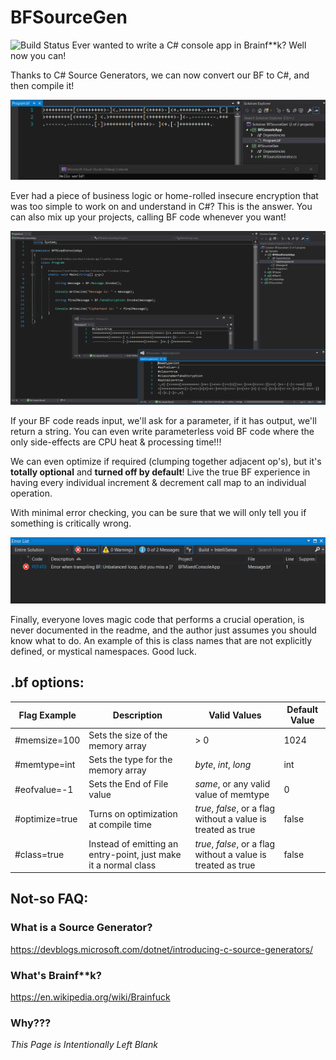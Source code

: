 # BFSourceGen
![Build Status](https://github.com/ScottHolden/BFSourceGen/workflows/publish%20to%20nuget/badge.svg)
Ever wanted to write a C# console app in Brainf**k? Well now you can!

Thanks to C# Source Generators, we can now convert our BF to C#, and then compile it!

![Hello World Example](helloworld.PNG)

Ever had a piece of business logic or home-rolled insecure encryption that was too simple to work on and understand in C#? This is the answer. You can also mix up your projects, calling BF code whenever you want!

![Mixed Code Example](mixed.png)

If your BF code reads input, we'll ask for a parameter, if it has output, we'll return a string. You can even write parameterless void BF code where the only side-effects are CPU heat & processing time!!!

We can even optimize if required (clumping together adjacent op's), but it's **totally optional** and **turned off by default**! Live the true BF experience in having every individual increment & decrement call map to an individual operation.

With minimal error checking, you can be sure that we will only tell you if something is critically wrong.

![Error Example](error.png)

Finally, everyone loves magic code that performs a crucial operation, is never documented in the readme, and the author just assumes you should know what to do. An example of this is class names that are not explicitly defined, or mystical namespaces. Good luck.

##  .bf options:

| Flag Example | Description                        | Valid Values                          | Default Value |
|--------------|------------------------------------|---------------------------------------|---------------|
| #memsize=100 | Sets the size of the memory array  | > 0                                   | 1024          |
| #memtype=int | Sets the type for the memory array | _byte_, _int_, _long_                 | int           |
| #eofvalue=-1 | Sets the End of File value         | _same_, or any valid value of memtype | 0             |
| #optimize=true | Turns on optimization at compile time |  _true_, _false_, or a flag without a value is treated as true | false |
| #class=true | Instead of emitting an entry-point, just make it a normal class |  _true_, _false_, or a flag without a value is treated as true | false |

## Not-so FAQ:

### What is a Source Generator?

https://devblogs.microsoft.com/dotnet/introducing-c-source-generators/

### What's Brainf**k?

https://en.wikipedia.org/wiki/Brainfuck

### Why???

_This Page is Intentionally Left Blank_